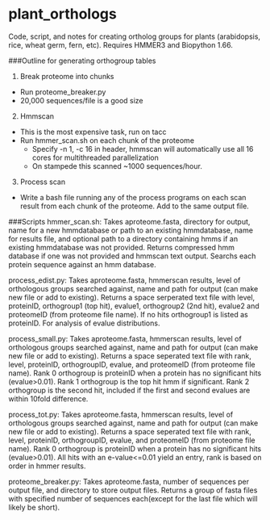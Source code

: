 # plant_orthologs
Code, script, and notes for creating ortholog groups for plants (arabidopsis, rice, wheat germ, fern, etc). Requires HMMER3 and Biopython 1.66.

###Outline for generating orthogroup tables
1. Break proteome into chunks
  * Run proteome_breaker.py
  * 20,000 sequences/file is a good size
2. Hmmscan
  * This is the most expensive task, run on tacc
  * Run hmmer_scan.sh on each chunk of the proteome
    * Specify -n 1, -c 16 in header, hmmscan will automatically use all 16 cores for multithreaded parallelization
    * On stampede this scanned ~1000 sequences/hour. 
3. Process scan
  * Write a bash file running any of the process programs on each scan result from each chunk of the proteome. Add to the same output file.

###Scripts
hmmer_scan.sh: Takes aproteome.fasta, directory for output, name for a new hmmdatabase or path to an existing hmmdatabase, name for results file, and optional path to a directory containing hmms if an existing hmmdatabase was not provided. Returns compressed hmm database if one was not provided and hmmscan text output. Searchs each protein sequence against an hmm database.

process_edist.py: Takes aproteome.fasta, hmmerscan results, level of orthologous groups searched against, name and path for output (can make new file or add to existing). Returns a space serperated text file with level, proteinID, orthogroup1 (top hit), evalue1, orthogroup2 (2nd hit), evalue2 and proteomeID (from proteome file name). If no hits orthogroup1 is listed as proteinID. For analysis of evalue distributions.
 
process_small.py: Takes aproteome.fasta, hmmerscan results, level of orthologous groups searched against, name and path for output (can make new file or add to existing). Returns a space seperated text file with rank, level, proteinID, orthogroupID, evalue, and proteomeID (from proteome file name). Rank 0 orthogroup is proteinID when a protein has no significant hits (evalue>0.01). Rank 1 orthogroup is the top hit hmm if significant. Rank 2 orthogroup is the second hit, included if the first and second evalues are within 10fold difference.

process_tot.py: Takes aproteome.fasta, hmmerscan results, level of orthologous groups searched against, name and path for output (can make new file or add to existing). Returns a space seperated text file with rank, level, proteinID, orthogroupID, evalue, and proteomeID (from proteome file name). Rank 0 orthogroup is proteinID when a protein has no significant hits (evalue>0.01). All hits with an e-value<=0.01 yield an entry, rank is based on order in hmmer results.

proteome_breaker.py: Takes aproteome.fasta, number of sequences per output file, and directory to store output files. Returns a group of fasta files with specified number of sequences each(except for the last file which will likely be short).

